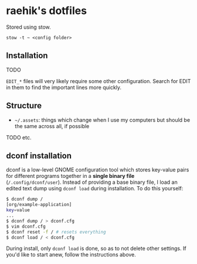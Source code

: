 raehik's dotfiles
=================

Stored using stow.

    stow -t ~ <config folder>


Installation
------------

TODO

`EDIT_*` files will very likely require some other configuration. Search for
EDIT in them to find the important lines more quickly.


Structure
---------

  * `~/.assets`: things which change when I use my computers but should be the
    same across all, if possible

TODO etc.


dconf installation
------------------

dconf is a low-level GNOME configuration tool which stores key-value pairs for
different programs together in a **single binary file** (`/.config/dconf/user`).
Instead of providing a base binary file, I load an edited text dump using `dconf
load` during installation. To do this yourself:

```sh
$ dconf dump /
[org/example-application]
key=value
...
$ dconf dump / > dconf.cfg
$ vim dconf.cfg
$ dconf reset -f / # resets everything
$ dconf load / < dconf.cfg
```

During install, only `dconf load` is done, so as to not delete other settings.
If you'd like to start anew, follow the instructions above.
